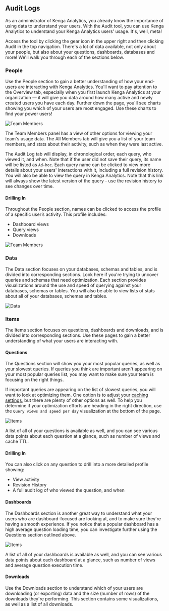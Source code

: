 ## Audit Logs

As an administrator of Kenga Analytics, you already know the importance of using data to understand your users. With the Audit tool, you can use Kenga Analytics to understand your Kenga Analytics users' usage. It's, well, meta!

Access the tool by clicking the gear icon in the upper right and then clicking Audit in the top navigation. There's a lot of data available, not only about your people, but also about your questions, dashboards, databases and more! We'll walk you through each of the sections below.

### People

Use the People section to gain a better understanding of how your end-users are interacting with Kenga Analytics. You'll want to pay attention to the Overview tab, especially when you first launch Kenga Analytics at your organization — it will give you data around how many active and newly created users you have each day. Further down the page, you'll see charts showing you which of your users are most engaged. Use these charts to find your power users!

![Team Members](./images/audit-team.png)

The Team Members panel has a view of other options for viewing your team's usage data. The All Members tab will give you a list of your team members, and stats about their activity, such as when they were last active.

The Audit Log tab will display, in chronological order, each query, who viewed it, and when. Note that if the user did not save their query, its name will be listed as `Ad-hoc`. Each query name can be clicked to view more details about your users' interactions with it, including a full revision history. You will also be able to view the query in Kenga Analytics. Note that this link will always show the latest version of the query - use the revision history to see changes over time.


#### Drilling In

Throughout the People section, names can be clicked to access the profile of a specific user’s activity. This profile includes:

* Dashboard views
* Query views
* Downloads

![Team Members](./images/audit-teammember.png)

### Data

The Data section focuses on your databases, schemas and tables, and is divided into corresponding sections. Look here if you're trying to uncover queries and schemas that need optimization.  Each section provides visualizations around the use and speed of querying against your databases, schemas or tables. You will also be able to view lists of stats about all of your databases, schemas and tables.

![Data](./images/audit-data.png)

### Items
The Items section focuses on questions, dashboards and downloads, and is divided into corresponding sections. Use these pages to gain a better understanding of what your users are interacting with.

#### Questions

The Questions section will show you your most popular queries, as well as your slowest queries. If queries you think are important aren't appearing on your most popular queries list, you may want to make sure your team is focusing on the right things.

If important queries are appearing on the list of slowest queries, you will want to look at optimizing them. One option is to adjust your [caching settings](../../14-caching.html), but there are plenty of other options as well. To help you determine if your optimization efforts are heading in the right direction, use the `Query views and speed per day` visualization at the bottom of the page.

![Items](./images/audit-questions.png)

A list of all of your questions is available as well, and you can see various data points about each question at a glance, such as number of views and cache TTL.

#### Drilling In

You can also click on any question to drill into a more detailed profile showing:

* View activity
* Revision History
* A full audit log of who viewed the question, and when

#### Dashboards

The Dashboards section is another great way to understand what your users who are dashboard-focused are looking at, and to make sure they're having a smooth experience. If you notice that a popular dashboard has a high average question loading time, you can investigate further using the Questions section outlined above.

![Items](./images/audit-dashboards.png)

A list of all of your dashboards is available as well, and you can see various data points about each dashboard at a glance, such as number of views and average question execution time.

#### Downloads

Use the Downloads section to understand which of your users are downloading (or exporting) data and the size (number of rows) of the downloads they're performing. This section contains some visualizations, as well as a list of all downloads.
